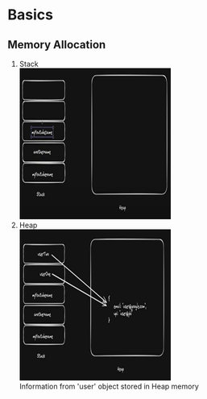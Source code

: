# Basics

## Memory Allocation
1. Stack <br>
    <img src="Stack.png" alt="Stack Memory" width=300px height=300px />
2. Heap <br>
    <img src="Heap.png" alt="Heap Memory" width=300px height=300px />
    <br>
    Information from 'user' object stored in Heap memory